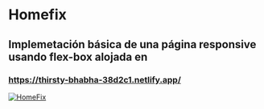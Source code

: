# Homefix

## Implemetación básica de una página responsive usando flex-box alojada en
### https://thirsty-bhabha-38d2c1.netlify.app/

<a href="https://ibb.co/VTW9Qj4"><img src="https://i.ibb.co/KWjhL0v/HomeFix.png" alt="HomeFix" border="0" /></a>
